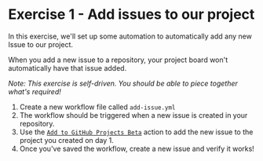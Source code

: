 # Exercise 1 - Add issues to our project

In this exercise, we'll set up some automation to automatically add any new Issue to our project.

When you add a new issue to a repository, your project board won't automatically have that issue added.

_Note: This exercise is self-driven. You should be able to piece together what's required!_

1. Create a new workflow file called `add-issue.yml`
2. The workflow should be triggered when a new issue is created in your repository.
3. Use the [`Add to GitHub Projects Beta`](https://github.com/marketplace/actions/add-to-github-projects-beta) action to add the new issue to the project you created on day 1.
4. Once you've saved the workflow, create a new issue and verify it works!